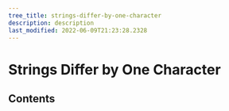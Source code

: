 ```yaml
---
tree_title: strings-differ-by-one-character
description: description
last_modified: 2022-06-09T21:23:28.2328
---
```


# Strings Differ by One Character

## Contents

